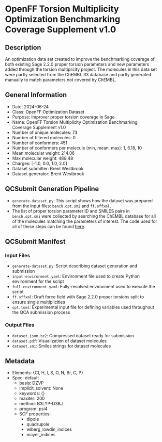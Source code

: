# OpenFF Torsion Multiplicity Optimization Benchmarking Coverage Supplement v1.0

## Description
An optimization data set created to improve the benchmarking coverage of both
existing Sage 2.2.0 proper torsion parameters and new parameters added through
the torsion multiplicity project. The molecules in this data set were partly
selected from the ChEMBL 33 database and partly generated manually to match
parameters not covered by ChEMBL.

## General Information

* Date: 2024-06-24
* Class: OpenFF Optimization Dataset
* Purpose: Improver proper torsion coverage in Sage
* Name: OpenFF Torsion Multiplicity Optimization Benchmarking Coverage Supplement v1.0
* Number of unique molecules: 73
* Number of filtered molecules: 0
* Number of conformers: 451
* Number of conformers per molecule (min, mean, max): 1, 6.18, 10
* Mean molecular weight: 214.06
* Max molecular weight: 489.48
* Charges: [-1.0, 0.0, 1.0, 2.0]
* Dataset submitter: Brent Westbrook
* Dataset generator: Brent Westbrook

## QCSubmit Generation Pipeline

* `generate-dataset.py`: This script shows how the dataset was prepared from the input files:
`bench.opt.smi` and `ff.offxml`.
* The list of proper torsion parameter ID and SMILES pairs in `bench.opt.smi` were
collected by searching the ChEMBL database for all of the molecules matching the
parameters of interest. The code used for all of these steps can be found
[here](https://github.com/ntBre/valence-fitting/tree/c1e98fb20e7a4c9622ff031d8b23fb0b1846be7d/02_curate-data/frag).

## QCSubmit Manifest

### Input Files
* `generate-dataset.py`: Script describing dataset generation and submission
* `input-environment.yaml`: Environment file used to create Python environment for the script
* `full-environment.yaml`: Fully-resolved environment used to execute the script
* `ff.offxml`: Draft force field with Sage 2.2.0 proper torsions split to ensure single multiplicities
* `opt.toml`: Experimental input file for defining variables used throughout the QCA submission process

### Output Files
* `dataset.json.bz2`: Compressed dataset ready for submission
* `dataset.pdf`: Visualization of dataset molecules
* `dataset.smi`: Smiles strings for dataset molecules

## Metadata
* Elements: {Cl, H, I, S, O, N, Br, C, P}
* Spec: default
	* basis: DZVP
	* implicit_solvent: None
	* keywords: {}
	* maxiter: 200
	* method: B3LYP-D3BJ
	* program: psi4
	* SCF properties:
		* dipole
		* quadrupole
		* wiberg_lowdin_indices
		* mayer_indices
